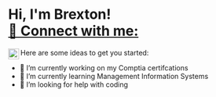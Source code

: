 <h1>Hi, I'm Brexton! <br/><a href="https://github.com/brexton14"

<h2> 🤳 Connect with me:</h2>

[<img align="left" alt="brex.ton | Instagram" width="22px" src="https://cdn.jsdelivr.net/npm/simple-icons@v3/icons/instagram.svg" />][instagram]

[instagram]: [https://www.instagram.com/brex.ton/]


Here are some ideas to get you started:

- 🔭 I’m currently working on my Comptia certifcations 
- 🌱 I’m currently learning Management Information Systems
- 🤔 I’m looking for help with coding
